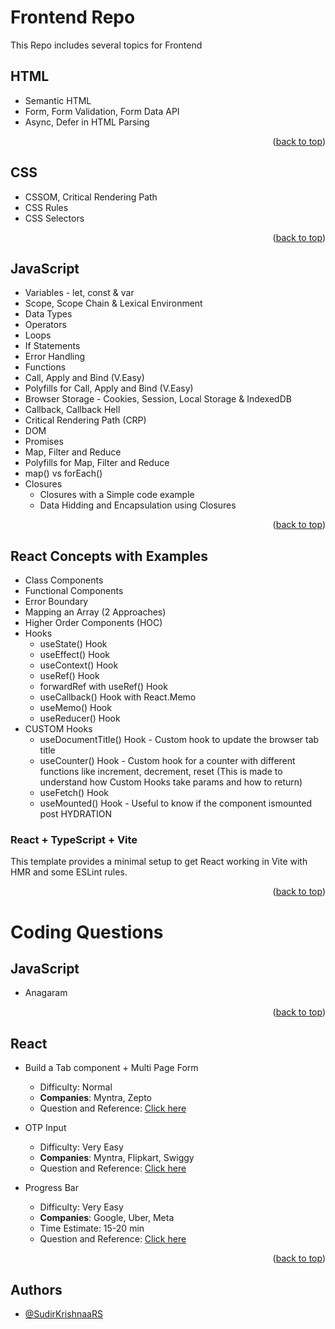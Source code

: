 <a id="readme-top"></a>

# Frontend Repo

This Repo includes several topics for Frontend

## HTML

- Semantic HTML
- Form, Form Validation, Form Data API
- Async, Defer in HTML Parsing

<p align="right">(<a href="#readme-top">back to top</a>)</p>

## CSS

- CSSOM, Critical Rendering Path
- CSS Rules
- CSS Selectors

<p align="right">(<a href="#readme-top">back to top</a>)</p>

## JavaScript

- Variables - let, const & var
- Scope, Scope Chain & Lexical Environment
- Data Types
- Operators
- Loops
- If Statements
- Error Handling
- Functions
- Call, Apply and Bind (V.Easy)
- Polyfills for Call, Apply and Bind (V.Easy)
- Browser Storage - Cookies, Session, Local Storage & IndexedDB
- Callback, Callback Hell
- Critical Rendering Path (CRP)
- DOM
- Promises
- Map, Filter and Reduce
- Polyfills for Map, Filter and Reduce
- map() vs forEach()
- Closures
  - Closures with a Simple code example
  - Data Hidding and Encapsulation using Closures

<p align="right">(<a href="#readme-top">back to top</a>)</p>

## React Concepts with Examples

- Class Components
- Functional Components
- Error Boundary
- Mapping an Array (2 Approaches)
- Higher Order Components (HOC)
- Hooks
  - useState() Hook
  - useEffect() Hook
  - useContext() Hook
  - useRef() Hook
  - forwardRef with useRef() Hook
  - useCallback() Hook with React.Memo
  - useMemo() Hook
  - useReducer() Hook
- CUSTOM Hooks
  - useDocumentTitle() Hook - Custom hook to update the browser tab title
  - useCounter() Hook - Custom hook for a counter with different functions like increment, decrement, reset (This is made to understand how Custom Hooks take params and how to return)
  - useFetch() Hook
  - useMounted() Hook - Useful to know if the component ismounted post HYDRATION

### React + TypeScript + Vite

This template provides a minimal setup to get React working in Vite with HMR and some ESLint rules.

<p align="right">(<a href="#readme-top">back to top</a>)</p>

# Coding Questions

## JavaScript

- Anagaram

<p align="right">(<a href="#readme-top">back to top</a>)</p>

## React

- Build a Tab component + Multi Page Form
  - Difficulty: Normal
  - **Companies**: Myntra, Zepto
  - Question and Reference: [Click here](https://youtu.be/UTky8eipUhA?si=I2oB210p4CUCQYoS)
 
- OTP Input
  - Difficulty: Very Easy
  - **Companies**: Myntra, Flipkart, Swiggy
  - Question and Reference: [Click here](https://youtu.be/usVdJONI99k?si=9UlgXNn_9BB6f5Ot)

- Progress Bar
  - Difficulty: Very Easy
  - **Companies**: Google, Uber, Meta
  - Time Estimate: 15-20 min
  - Question and Reference: [Click here](https://youtu.be/MrJ8gjQBwr4?si=vUGRMS2IFonGYYxw)

<p align="right">(<a href="#readme-top">back to top</a>)</p>

## Authors

- [@SudirKrishnaaRS](https://www.github.com/SudirKrishnaaRS)
